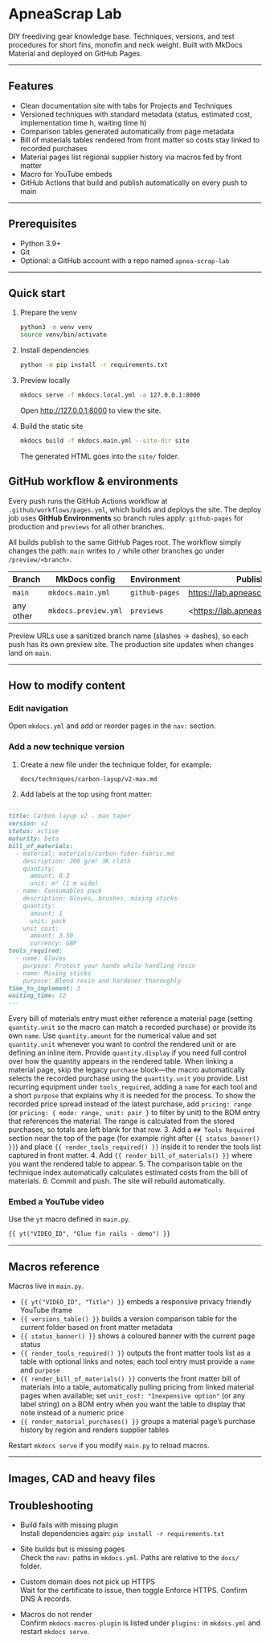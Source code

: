 # ApneaScrap Lab

DIY freediving gear knowledge base. Techniques, versions, and test procedures for short fins, monofin and neck weight. Built with MkDocs Material and deployed on GitHub Pages.

---

## Features

- Clean documentation site with tabs for Projects and Techniques
- Versioned techniques with standard metadata (status, estimated cost, implementation time h, waiting time h)
- Comparison tables generated automatically from page metadata
- Bill of materials tables rendered from front matter so costs stay linked to recorded purchases
- Material pages list regional supplier history via macros fed by front matter
- Macro for YouTube embeds
- GitHub Actions that build and publish automatically on every push to main

---

## Prerequisites

- Python 3.9+
- Git
- Optional: a GitHub account with a repo named `apnea-scrap-lab`

---

## Quick start

1. Prepare the venv
   ```bash
   python3 -m venv venv
   source venv/bin/activate
   ```

2. Install dependencies
   ```bash
   python -m pip install -r requirements.txt
   ```

3. Preview locally
   ```bash
   mkdocs serve -f mkdocs.local.yml -a 127.0.0.1:8000
   ```
   Open http://127.0.0.1:8000 to view the site.

4. Build the static site
   ```bash
   mkdocs build -f mkdocs.main.yml --site-dir site
   ```
   The generated HTML goes into the `site/` folder.

## GitHub workflow & environments

Every push runs the GitHub Actions workflow at
`.github/workflows/pages.yml`, which builds and deploys the site.
The deploy job uses **GitHub Environments** so branch rules apply:
`github-pages` for production and `previews` for all other branches.

All builds publish to the same GitHub Pages root. The workflow simply
changes the path: `main` writes to `/` while other branches go under
`/preview/<branch>`.

| Branch         | MkDocs config        | Environment    | Published URL                                     |
| -------------- | -------------------- | -------------- | ------------------------------------------------- |
| `main`         | `mkdocs.main.yml`    | `github-pages` | <https://lab.apneascrap.com/>                     |
| any other      | `mkdocs.preview.yml` | `previews`     | <https://lab.apneascrap.com/preview/<branch>/>    |

Preview URLs use a sanitized branch name (slashes → dashes), so each push has
its own preview site. The production site updates when changes land on `main`.

---

## How to modify content

### Edit navigation
Open `mkdocs.yml` and add or reorder pages in the `nav:` section.

### Add a new technique version
1. Create a new file under the technique folder, for example:
   ```
   docs/techniques/carbon-layup/v2-max.md
   ```
2. Add labels at the top using front matter:
  ```markdown
  ---
  title: Carbon layup v2 - max taper
  version: v2
  status: active
  maturity: beta
  bill_of_materials:
    - material: materials/carbon-fiber-fabric.md
      description: 200 g/m² 3K cloth
      quantity:
        amount: 0.3
        unit: m² (1 m wide)
    - name: Consumables pack
      description: Gloves, brushes, mixing sticks
      quantity:
        amount: 1
        unit: pack
      unit_cost:
        amount: 3.50
        currency: GBP
  tools_required:
    - name: Gloves
      purpose: Protect your hands while handling resin
    - name: Mixing sticks
      purpose: Blend resin and hardener thoroughly
  time_to_implement: 3
  waiting_time: 12
  ---
  ```
  Every bill of materials entry must either reference a material page (setting `quantity.unit` so the macro can match a
  recorded purchase) or provide its own `name`. Use `quantity.amount` for the numerical value and set
  `quantity.unit` whenever you want to control the rendered unit or are defining an inline item. Provide
  `quantity.display` if you need full control over how the quantity appears in the rendered table. When linking a
  material page, skip the legacy `purchase` block—the macro automatically selects the recorded purchase using the
  `quantity.unit` you provide. List recurring equipment under `tools_required`, adding a `name` for each tool and a
  short `purpose` that explains why it is needed for the process.
  To show the recorded price spread instead of the latest purchase, add `pricing: range` (or
  `pricing: { mode: range, unit: pair }` to filter by unit) to the BOM entry that references the material. The range is
  calculated from the stored purchases, so totals are left blank for that row.
3. Add a `## Tools Required` section near the top of the page (for example right after `{{ status_banner() }}`) and place `{{ render_tools_required() }}` inside it to render the tools list captured in front matter.
4. Add `{{ render_bill_of_materials() }}` where you want the rendered table to appear.
5. The comparison table on the technique index automatically calculates estimated costs from the bill of materials.
6. Commit and push. The site will rebuild automatically.

### Embed a YouTube video
Use the `yt` macro defined in `main.py`.
```markdown
{{ yt("VIDEO_ID", "Glue fin rails - demo") }}
```

---

## Macros reference

Macros live in `main.py`.

- `{{ yt("VIDEO_ID", "Title") }}` embeds a responsive privacy friendly YouTube iframe
- `{{ versions_table() }}` builds a version comparison table for the current folder based on front matter metadata
- `{{ status_banner() }}` shows a coloured banner with the current page status
- `{{ render_tools_required() }}` outputs the front matter tools list as a table with optional links and notes;
  each tool entry must provide a `name` and `purpose`
- `{{ render_bill_of_materials() }}` converts the front matter bill of materials into a table, automatically pulling pricing from linked material pages when available; set `unit_cost: "Inexpensive option"` (or any label string) on a BOM entry when you want the table to display that note instead of a numeric price
- `{{ render_material_purchases() }}` groups a material page’s purchase history by region and renders supplier tables

Restart `mkdocs serve` if you modify `main.py` to reload macros.

---

## Images, CAD and heavy files

## Troubleshooting

- Build fails with missing plugin  
  Install dependencies again: `pip install -r requirements.txt`

- Site builds but is missing pages  
  Check the `nav:` paths in `mkdocs.yml`. Paths are relative to the `docs/` folder.

- Custom domain does not pick up HTTPS  
  Wait for the certificate to issue, then toggle Enforce HTTPS. Confirm DNS A records.

- Macros do not render  
  Confirm `mkdocs-macros-plugin` is listed under `plugins:` in `mkdocs.yml` and restart `mkdocs serve`.
